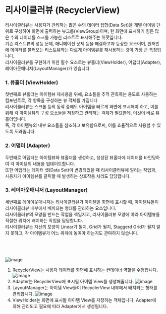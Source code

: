 # 리사이클러뷰 (RecyclerView)
리사이클러뷰는 사용자가 관리하는 많은 수의 데이터 집합(Data Set)을 개별 아이템 단위로 구성하여 화면에 출력하는 뷰그룹(ViewGroup)이며, 한 화면에 표시하기 힘든 많은 수의 데이터를 스크롤 가능한 리스트로 표시해주는 위젯입니다.<br>
기존 리스트뷰의 성능 문제, 애니메이션 문제 등을 해결하고자 등장한 요소이며, 한꺼번에 데이터를 불러오는 리스트뷰와는 다르게 아이템뷰를 재사용하는 것이 가장 큰 특징입니다.<br>
리사이클러뷰를 구현하기 위한 필수 요소로는 뷰홀더(ViewHolder), 어댑터(Adapter), 레이아웃매니저(LayoutManager)가 있습니다.

### 1. 뷰홀더 (ViewHolder)
첫번째로 뷰홀더는 아이템뷰 재사용을 위해, 요소들을 추적 관측하는 용도로 사용하는 컴포넌트로, 각 항목을 구성하는 뷰 객체를 가집니다<br>
리사이클러뷰는 스크롤 등의 동작 중에도 아이템을 빠르게 화면에 표시해야 하고, 이를 위해 각 아이템뷰의 구성 요소들을 저장하고 관리하는 객체가 필요한데, 이것이 바로 뷰홀더입니다.<br>
즉, 각 아이템뷰의 내부 요소들을 참조하고 보유함으로써, 이를 효율적으로 사용할 수 있도록 도와줍니다.

### 2. 어댑터 (Adapter)
두번째로 어댑터는 아이템뷰와 뷰홀더를 생성하고, 생성된 뷰홀더에 데이터를 바인딩하여 각 아이템의 내용을 업데이트합니다.<br>
또한 어댑터는 데이터 셋(Data Set)이 변경되었을 때 리사이클러뷰에 알리는 작업과, 사용자가 아이템뷰를 클릭할 때 발생하는 상호작용 처리도 담당합니다.

### 3. 레이아웃매니저 (LayoutManager)
세번째로 레이아웃매니저는 리사이클러뷰가 아이템을 화면에 표시할 때, 아이템뷰들이 리사이클러뷰 내부에서 배치되는 형태를 관리하는 요소입니다.<br>
리사이클러뷰의 모양을 만드는 작업을 책임지고, 리사이클러뷰 모양에 따라 아이템뷰를 적절한 위치에 배치하는 작업을 담당합니다.<br>
리사이클러뷰는 자신의 모양이 Linear가 될지, Grid가 될지, Staggerd Grid가 될지 알지 못하고, 각 아이템뷰가 어느 위치에 놓여야 하는지도 관여하지 않습니다.
<br>
<br>
<br>
<br>
<br>
![image](https://github.com/sdhong0609/tech-interview-study/assets/78577085/6398540a-3b90-4064-8bcc-93483af399a4)
1. RecyclerView는 사용자 데이터를 화면에 표시하는 컨테이너 역할을 수행합니다.
![image](https://github.com/sdhong0609/tech-interview-study/assets/78577085/1c485c84-78de-4b1d-94de-fad2d24c6f49)
2. Adapter는 RecyclerView에 표시될 아이템 View를 생성해줍니다.
![image](https://github.com/sdhong0609/tech-interview-study/assets/78577085/323dbc79-e91d-43a5-902c-10f71a2258d9)
3. LayoutManager는 아이템 View들이 RecyclerView 내부에서 배치되는 형태를 관리합니다.
![image](https://github.com/sdhong0609/tech-interview-study/assets/78577085/b8fecc67-e97b-46aa-95bd-3f23aee2d9ab)
4. ViewHolder는 화면에 표시될 아이템 View를 저장하는 객체입니다. Adapter에 의해 관리되고 필요에 따라 Adapter에서 생성됩니다.
